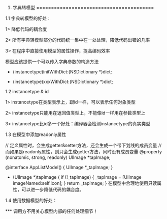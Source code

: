 1. 字典转模型
========================================

1.1 字典转模型的好处：

1> 降低代码的耦合度

2> 所有字典转模型部分的代码统一集中在一处处理，降低代码出错的几率

3> 在程序中直接使用模型的属性操作，提高编码效率

模型应该提供一个可以传入字典参数的构造方法
- (instancetype)initWithDict:(NSDictionary *)dict;
+ (instancetype)xxxWithDict:(NSDictionary *)dict;

1.2 instancetype & id

1> instancetype在类型表示上，跟id一样，可以表示任何对象类型

2> instancetype只能用在返回值类型上，不能像id一样用在参数类型上

3> instancetype比id多一个好处：编译器会检测instancetype的真实类型

1.3 在模型中添加readonly属性

// 定义属性时，会生成getter&setter方法，还会生成一个带下划线的成员变量
// 而如果是readonly属性，则只会生成getter方法，同时没有成员变量
@property (nonatomic, strong, readonly) UIImage *tapImage;

@interface AppListModel()
{
    UIImage *_tapImage;
}
- (UIImage *)tapImage
{
    if (!_tapImage) {
        _tapImage = [UIImage imageNamed:self.icon];
    }
    return _tapImage;
}
在模型中合理地使用只读属性，可以进一步降低代码的耦合度。

1.4 使用数据模型的好处：

*** 调用方不用关心模型内部的任何处理细节！
